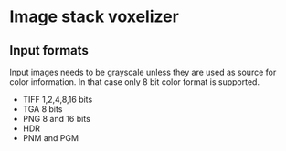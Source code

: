 # Image stack voxelizer
## Input formats

Input images needs to be grayscale unless they are used as source for color information. In that case only 8 bit color format is supported.

* TIFF 1,2,4,8,16 bits
* TGA 8 bits
* PNG 8 and 16 bits
* HDR
* PNM and PGM
